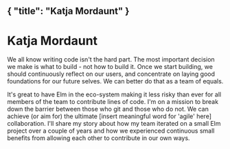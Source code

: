 {
    "title": "Katja Mordaunt"
}
---

# Katja Mordaunt

We all know writing code isn't the hard part. The most important decision we make is what to build - not how to build it. Once we start building, we should continuously reflect on our users, and concentrate on laying good foundations for our future selves. We can better do that as a team of equals.

It's great to have Elm in the eco-system making it less risky than ever for all members of the team to contribute lines of code. I'm on a mission to break down the barrier between those who git and those who do not. We can achieve (or aim for) the ultimate [insert meaningful word for 'agile' here] collaboration. I'll share my story about how my team iterated on a small Elm project over a couple of years and how we experienced continuous small benefits from allowing each other to contribute in our own ways.
